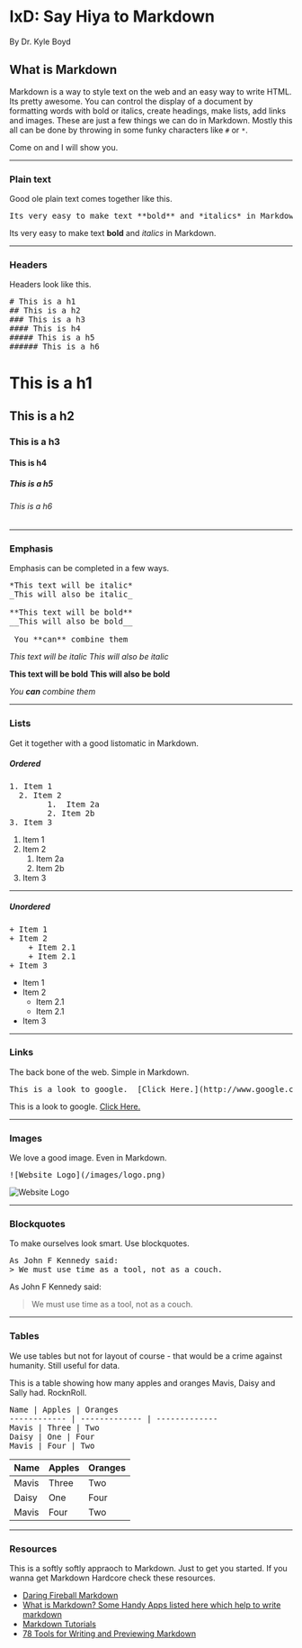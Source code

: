 # IxD:	Say Hiya to Markdown

By Dr. Kyle Boyd

## What is Markdown
Markdown is a way to style text on the web and an easy way to write HTML.  Its pretty awesome.  You can control the display of a document by formatting words with bold or italics, create headings, make lists, add links and images. These are just a few things we can do in Markdown. Mostly this all can be done by throwing in some funky characters like `#` or `*`.

Come on and I will show you.

---

### Plain text

Good ole plain text comes together like this.

<pre>Its very easy to make text **bold** and *italics* in Markdown.</pre>

Its very easy to make text **bold** and *italics* in Markdown. 

---

### Headers

Headers look like this.

<pre>
# This is a h1
## This is a h2
### This is a h3
#### This is h4
##### This is a h5
###### This is a h6
</pre>

# This is a h1
## This is a h2
### This is a h3
#### This is h4
##### This is a h5
###### This is a h6

---

### Emphasis

Emphasis can be completed in a few ways.

<pre>*This text will be italic*
_This will also be italic_

**This text will be bold**
__This will also be bold__

_You **can** combine them_</pre>

*This text will be italic*
_This will also be italic_

**This text will be bold**
__This will also be bold__

_You **can** combine them_

---

### Lists
Get it together with a good listomatic in Markdown.

##### Ordered

  <pre>1. Item 1
  2. Item 2
	 	1.  Item 2a
		2. Item 2b
3. Item 3</pre>

1. Item 1
2. Item 2
	1.  Item 2a
	2. Item 2b
3. Item 3

---

##### Unordered
<pre>+ Item 1
+ Item 2
	+ Item 2.1
	+ Item 2.1
+ Item 3</pre>

+ Item 1
+ Item 2
	+ Item 2.1
	+ Item 2.1
+ Item 3 

---

### Links

The back bone of the web.  Simple in Markdown.

<pre>This is a look to google.  [Click Here.](http://www.google.com)</pre>

This is a look to google.  [Click Here.](http://www.google.com)

---

### Images 

We love a good image. Even in Markdown.

<pre>![Website Logo](/images/logo.png)</pre>

![Website Logo](/images/logo.png)

---

### Blockquotes

To make ourselves look smart.  Use blockquotes.

<pre>As John F Kennedy said:
> We must use time as a tool, not as a couch. </pre>

As John F Kennedy said:
> We must use time as a tool, not as a couch. 

---

### Tables 

We use tables but not for layout of course - that would be a crime against humanity.  Still useful for data.  

This is a table showing how many apples and oranges Mavis, Daisy and Sally had.  RocknRoll.

<pre>
Name | Apples | Oranges
------------ | ------------- | -------------
Mavis | Three | Two
Daisy | One | Four
Mavis | Four | Two
</pre>

Name | Apples | Oranges
------------ | ------------- | -------------
Mavis | Three | Two
Daisy | One | Four
Mavis | Four | Two


---

### Resources

This is a softly softly appraoch to Markdown.  Just to get you started.  If you wanna get Markdown Hardcore check these resources.

+ [Daring Fireball Markdown](https://daringfireball.net/projects/markdown/)
+ [What is Markdown? Some Handy Apps listed here which help to write markdown](http://kirkstrobeck.github.io/whatismarkdown.com/)
+ [Markdown Tutorials](http://www.markdowntutorial.com/)
+ [78 Tools for Writing and Previewing Markdown](http://mashable.com/2013/06/24/markdown-tools/#x31mo4cOaqqR)
